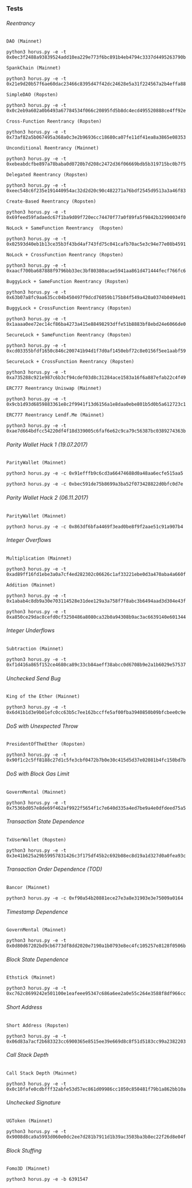 ### Tests

###### Reentrancy

```
DAO (Mainnet)

python3 horus.py -e -t 0x0ec3f2488a93839524add10ea229e773f6bc891b4eb4794c3337d4495263790b
```

```
SpankChain (Mainnet)

python3 horus.py -e -t 0x21e9d20b57f6ae60dac23466c8395d47f42dc24628e5a31f224567a2b4effa88
```

```
SimpleDAO (Ropsten)

python3 horus.py -e -t 0x0c2eb9a602a0b6493a67784534f066c20895fd5b8dc4ecd495520888ce4ff92e
```

```
Cross-Function Reentrancy (Ropsten)

python3 horus.py -e -t 0x73af82a5b067495a368a0c3e2b96936cc18680ca07fe11df41ea8a3865e08353
```

```
Unconditional Reentrancy (Mainnet)

python3 horus.py -e -t 0xebeabdcfbe897a78baba0d0720b7d208c2472d36f06669bdb5b319715bc0b7f5
```

```
Delegated Reentrancy (Ropsten)

python3 horus.py -e -t 0xeec548c6f235e191440954ac32d2d20c90c482271a76bdf2545d9513a3a46f83
```

```
Create-Based Reentrancy (Ropsten)

python3 horus.py -e -t 0x69feed59fadaedc67f1ba9d09f720ecc74470f77a0f89fa5f9842b32990034f0
```

```
NoLock + SameFunction Reentrancy  (Ropsten)

python3 horus.py -e -t 0x02593d40eb1b13ce35b3f43bd4af743fd75c041cafb70ac5e3c94e77e08b4591
```

```
NoLock + CrossFunction Reentrancy (Ropsten)

python3 horus.py -e -t 0xaacf700ba687888f9796bb33ec3bf80380acae5941aa861d471444fecf766fc6
```

```
BuggyLock + SameFunction Reentrancy (Ropsten)

python3 horus.py -e -t 0x63b07a8fc9aa635cc04b450497f9dcd76059b175b84f549a420a0374b0494e01
```

```
BuggyLock + CrossFunction Reentrancy (Ropsten)

python3 horus.py -e -t 0x1aaaa0ee72ec14cf86ba4273a415e88498293dffe51b8883bf8ebd24e6066de0
```

```
SecureLock + SameFunction Reentrancy (Ropsten)

python3 horus.py -e -t  0xcd03355bfdf1650c846c200741b94d1f7d0af1450ebf72c8e0156f5ee1aabf59
```

```
SecureLock + CrossFunction Reentrancy (Ropsten)

python3 horus.py -e -t 0xa735288c921e987c6b3cf94cdef03d8c31284ace1583a16f6a887efab22c4f49
```

```
ERC777 Reentrancy Uniswap (Mainnet)

python3 horus.py -e -t 0x9cb1d93d6859883361e8c2f9941f13d6156a1e8daa0ebe801b5d0b5a612723c1
```

```
ERC777 Reentrancy Lendf.Me (Mainnet)

python3 horus.py -e -t 0xae7d664bdfcc54220df4f18d339005c6faf6e62c9ca79c56387bc0389274363b
```

###### Parity Wallet Hack 1 (19.07.2017)

```
ParityWallet (Mainnet)

python3 horus.py -e -c 0x91efffb9c6cd3a66474688d0a48aa6ecfe515aa5

python3 horus.py -e -c 0xbec591de75b8699a3ba52f073428822d0bfc0d7e
```
###### Parity Wallet Hack 2 (06.11.2017)

```
ParityWallet (Mainnet)

python3 horus.py -e -c 0x863df6bfa4469f3ead0be8f9f2aae51c91a907b4
```

###### Integer Overflows

```
Multiplication (Mainnet)

python3 horus.py -e -t 0xad89ff16fd1ebe3a0a7cf4ed282302c06626c1af33221ebe0d3a470aba4a660f
```

```
Addition (Mainnet)

python3 horus.py -e -t 0x1abab4c8db9a30e703114528e31dee129a3a758f7f8abc3b6494aad3d304e43f

python3 horus.py -e -t 0xa850ce29dac8cefd0cf3250486a8080ca32b0a94308b9ac3ac6639140e601344
```

###### Integer Underflows

```
Subtraction (Mainnet)

python3 horus.py -e -t 0xf1d416a865f152ce4680ca89c33cb84aeff38abcc0d6708b9e2a1b6029e57537
```

###### Unchecked Send Bug

```
King of the Ether (Mainnet)

python3 horus.py -e -t 0x6d41b1d3e9b01efc0cc63b5c7ee162bccffe5af00fba3940850b09bfcbee0c9e
```

###### DoS with Unexpected Throw

```
PresidentOfTheEther (Ropsten)

python3 horus.py -e -t 0x90f1c2c5ff8188c27d1c5fe3cbf0472b7b0e30c415d5d37e02081b4fc150bd7b
```

###### DoS with Block Gas Limit

```
GovernMental (Mainnet)

python3 horus.py -e -t 0x7536bd057e8de69f462af9922f5654f1c7e640d335a4ed7be9a4e0dfdeed75a5
```

###### Transaction State Dependence

```
TxUserWallet (Ropsten)

python3 horus.py -e -t 0x3e41b625a29b59957831426c3f175df45b2c692b08ec8d19a1d327d0a0fea93c
```

###### Transaction Order Dependence (TOD)

```
Bancor (Mainnet)

python3 horus.py -e -c 0xf90a54b20881ece27e3a8e31903e3e75009a0164
```

###### Timestamp Dependence

```
GovernMental (Mainnet)

python3 horus.py -e -t 0x0d80d67202bd9cb6773df8dd2020e7190a1b0793e8ec4fc105257e8128f0506b
```

###### Block State Dependence

```
Ethstick (Mainnet)

python3 horus.py -e -t 0xc762c8699242e501100e1eafeee95347c686a6ee2a0e55c264e3588f8df966cc
```

###### Short Address

```
Short Address (Ropsten)

python3 horus.py -e -t 0x06d83a7acf2b683323cc6900365e8515ee39e669d8c8f51d5183cc99a2382203
```

###### Call Stack Depth

```
Call Stack Depth (Mainnet)

python3 horus.py -e -t 0x0c10fafe0cdbfff32abfe53d57ec861d09986cc1050c850481f79b1a862bb10a
```

###### Unchecked Signature

```
UGToken (Mainnet)

python3 horus.py -e -t 0x9008d8ca9a5993d060e0dc2ee7d281b7911d1b39ac3503ba3b8ec22f26d8e04f
```

###### Block Stuffing

```
Fomo3D (Mainnet)

python3 horus.py -e -b 6391547
```


